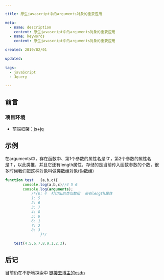 ```yaml
---

title: 原生javascript中的arguments对象的重要应用

meta:
  - name: description
    content: 原生javascript中的arguments对象的重要应用
  - name: keywords
    content: 原生javascript中的arguments对象的重要应用

created: 2019/02/01

updated: 
 
tags:
  - javaScript
  - Jquery

---
```


## 前言

### 项目环境
- 前端框架：js+jq

## 示例

在arguments中，存在函数中、第1个参数的属性名是’0’，第2个参数的属性名是’1’，以此类推，并且它还有length属性，存储的是当前传入函数参数的个数，很多时候我们把这种对象叫做类数组对象(伪数组)

```js
function test	(a,b,c){
		console.log(a,b,c)//4 5 6
		console.log(arguments);
			/*{0: 4  打印出的类似数组  带有length属性
			1: 5
			2: 6
			3: 7
			4: 8
			5: 9
			6: 1
			7: 2
			8: 3
				}*/

	test(4,5,6,7,8,9,1,2,3);
```


## 后记
目前仍在不断地探索中
[链接去博主的csdn](https://blog.csdn.net/mlonly)              


